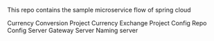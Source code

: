 This repo contains the sample microservice flow of spring cloud

Currency Conversion Project
Currency Exchange Project
Config Repo
Config Server
Gateway Server
Naming server
